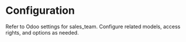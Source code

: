 # Configuration

Refer to Odoo settings for sales_team. Configure related models, access rights, and options as needed.
